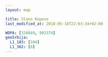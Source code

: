 ```yaml
---
layout: map

title: Slano Kopovo
last_modified_at: 2018-05-16T22:03:34+02:00

WDPA: [328849, 902374]
geoSrbija:
  L1_183: [104]
  L1_362: [8]
---
```

